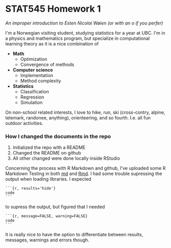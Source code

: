 # STAT545 Homework 1
*An improper introduction to Esten Nicolai Wøien (or with an o if you perfer)*

I'm a Norwegian visiting student, studying statistics for a year at UBC. I'm in a physics and mathematics program, but specialize in computational learning theory as it is a nice combination of

+ **Math**
    - Optimization
    - Convergence of methods
+ **Computer science**
    - Implementation
    - Method complexity
+ **Statistics**
    - Classification
    - Regression
    - Simulation

On non-school related interests, I love to hike, run, ski (cross-contry, alpine, telemark, randonee, anything), orienteering, and so fourth. I.e. all fun outdoor activities. 


### How I changed the documents in the repo

1. Initialized the repo with a README
2. Changed the README on github
3. All other changed were done locally inside RStudio

Concerning the process with R Markdown and github, I've uploaded some R Markdown Testing in both [md](R_Markdown_testing.md) and [Rmd](R_markdown_testing.Rmd). I had some trouble supressing the output when loading libraries. I expected 
````
```{r, results='hide'}
code
```
````
to supress the output, but figured that I needed
````
```{r, message=FALSE, warning=FALSE}
code
```
````
It is really nice to have the option to differentiate between results, messages, warnings and errors though.

